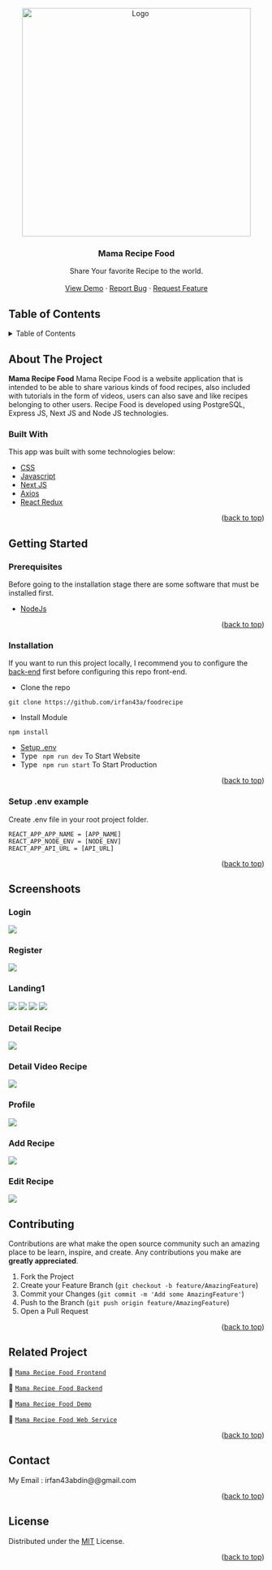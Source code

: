 <div id="top"></div>

<!-- PROJECT LOGO -->
<br />
<div align="center">
  <a href="https://github.com/irfan43a/foodrecipe">
    <img src="https://res.cloudinary.com/hirejob/image/upload/v1659591783/FoodRecipe/pageimage/logofood_shlzbp.jpg" alt="Logo" width="450px">
  </a>

  <h3 align="center">Mama Recipe Food</h3>

  <p align="center">
    Share Your favorite Recipe to the world.
    <br />
    <br />
    <a href="https://foodrecipe-one.vercel.app/">View Demo</a>
    ·
    <a href="https://github.com/irfan43a/foodrecipe">Report Bug</a>
    ·
    <a href="https://github.com/irfan43a/foodrecipe">Request Feature</a>
  </p>
</div>

<!-- TABLE OF CONTENTS -->

## Table of Contents

<details>
  <summary>Table of Contents</summary>
  <ol>
    <li>
      <a href="#about-the-project">About The Project</a>
      <ul>
        <li><a href="#built-with">Built With</a></li>
      </ul>
    </li>
    <li>
      <a href="#getting-started">Getting Started</a>
      <ul>
        <li><a href="#prerequisites">Prerequisites</a></li>
        <li><a href="#installation">Installation</a></li>
        <li><a href="#setup-env-example">Setup .env example</a></li>
      </ul>
    </li>
    <li><a href="#screenshoots">Screenshots</a></li>
    <li><a href="#contributing">Contributing</a></li>
    <li><a href="#related-project">Related Project</a></li>
    <li><a href="#contact">Contact</a></li>
    <li><a href="#license">License</a></li>
  </ol>
</details>

<!-- ABOUT THE PROJECT -->

## About The Project

**Mama Recipe Food** Mama Recipe Food is a website application that is intended to be able to share various kinds of food recipes, also included with tutorials in the form of videos, users can also save and like recipes belonging to other users. Recipe Food is developed using PostgreSQL, Express JS, Next JS and Node JS technologies.

### Built With

This app was built with some technologies below:

- [CSS](https://developer.mozilla.org/en-US/docs/Web/CSS)
- [Javascript](https://www.javascript.com/)
- [Next JS](https://nextjs.org/)
- [Axios](https://axios-http.com/)
- [React Redux](https://react-redux.js.org/introduction/getting-started)

<p align="right">(<a href="#top">back to top</a>)</p>

<!-- GETTING STARTED -->

## Getting Started

### Prerequisites

Before going to the installation stage there are some software that must be installed first.

- [NodeJs](https://nodejs.org/en/download/)

<p align="right">(<a href="#top">back to top</a>)</p>

### Installation

If you want to run this project locally, I recommend you to configure the [back-end](https://github.com/irfan43a/foodrecipe-API) first before configuring this repo front-end.

- Clone the repo

```
git clone https://github.com/irfan43a/foodrecipe
```

- Install Module

```
npm install
```

- <a href="#setup-env">Setup .env</a>
- Type ` npm run dev` To Start Website
- Type ` npm run start` To Start Production

<p align="right">(<a href="#top">back to top</a>)</p>

### Setup .env example

Create .env file in your root project folder.

```
REACT_APP_APP_NAME = [APP_NAME]
REACT_APP_NODE_ENV = [NODE_ENV]
REACT_APP_API_URL = [API_URL]
```

<p align="right">(<a href="#top">back to top</a>)</p>

## Screenshoots

### Login

<img src="https://res.cloudinary.com/hirejob/image/upload/v1659495292/FoodRecipe/pageimage/loginfood_rqvtf8.jpg" />

### Register

<img src="https://res.cloudinary.com/hirejob/image/upload/v1659495302/FoodRecipe/pageimage/registerfood_ijhz59.jpg" />

### Landing1

<img src="https://res.cloudinary.com/hirejob/image/upload/v1659495317/FoodRecipe/pageimage/landingfood_a9jebl.jpg" />

<img src="https://res.cloudinary.com/hirejob/image/upload/v1659495329/FoodRecipe/pageimage/landingfood2_gdhjrs.jpg" />

<img src="https://res.cloudinary.com/hirejob/image/upload/v1659495338/FoodRecipe/pageimage/landingfood3_p3ruyu.jpg" />

<img src="https://res.cloudinary.com/hirejob/image/upload/v1659665143/FoodRecipe/pageimage/landingfood5_hc1jkh.png" />

### Detail Recipe

<img src="https://res.cloudinary.com/hirejob/image/upload/v1659495387/FoodRecipe/pageimage/detailfood_r4cdnn.jpg" />

### Detail Video Recipe

<img src="https://res.cloudinary.com/hirejob/image/upload/v1659495398/FoodRecipe/pageimage/videofood_ztb9uc.jpg" />

### Profile

<img src="https://res.cloudinary.com/hirejob/image/upload/v1659495380/FoodRecipe/pageimage/profilefood_oxva3i.jpg" />


### Add Recipe

<img src="https://res.cloudinary.com/hirejob/image/upload/v1659495429/FoodRecipe/pageimage/addfood_blwaiu.jpg" />

### Edit Recipe

<img src="https://res.cloudinary.com/hirejob/image/upload/v1659495429/FoodRecipe/pageimage/addfood_blwaiu.jpg" />

## Contributing

Contributions are what make the open source community such an amazing place to be learn, inspire, and create. Any contributions you make are **greatly appreciated**.

1. Fork the Project
2. Create your Feature Branch (`git checkout -b feature/AmazingFeature`)
3. Commit your Changes (`git commit -m 'Add some AmazingFeature'`)
4. Push to the Branch (`git push origin feature/AmazingFeature`)
5. Open a Pull Request

<p align="right">(<a href="#top">back to top</a>)</p>

## Related Project

:rocket: [`Mama Recipe Food Frontend`](https://github.com/irfan43a/foodrecipe)

:rocket: [`Mama Recipe Food Backend`](https://github.com/irfan43a/foodrecipe-API)

:rocket: [`Mama Recipe Food Demo`](https://foodrecipe-one.vercel.app/)

:rocket: [`Mama Recipe Food Web Service`](https://recipefood-app.herokuapp.com)

<p align="right">(<a href="#top">back to top</a>)</p>

## Contact

My Email : irfan43abdin@@gmail.com

<p align="right">(<a href="#top">back to top</a>)</p>

## License

Distributed under the [MIT](/LICENSE) License.

<p align="right">(<a href="#top">back to top</a>)</p>

